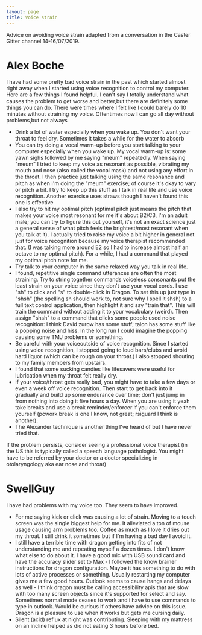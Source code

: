```yaml
---
layout: page
title: Voice strain
---
```


Advice on avoiding voice strain adapted from a conversation in the Caster Gitter channel 14-16/07/2019.

# Alex Boche
I have had some pretty bad voice strain in the past which started almost right away when I started using voice recognition to control my computer. Here are a few things I found helpful. I can't say I totally understand what causes the problem to get worse and better,but there are definitely some things you can do. There were times where I felt like I could barely do 10 minutes without straining my voice. Oftentimes now I can go all day without problems,but not always

* Drink a lot of water especially when you wake up. You don't want your throat to feel dry. Sometimes it takes a while for the water to absorb
* You can try doing a vocal warm-up before you start talking to your computer especially when you wake up. My vocal warm-up is: some yawn sighs followed by me saying "meum" repeatedly. When saying "meum" I tried to keep my voice as resonant as possible, vibrating my mouth and nose (also called the vocal mask) and not using any effort in the throat. I then practice just talking using the same resonance and pitch as when I'm doing the "meum" exercise; of course it's okay to vary or pitch a bit. I try to keep up this stuff as I talk in real life and use voice recognition. Another exercise uses straws though I haven't found this one is effective
* I also try to hit my optimal pitch (optimal pitch just means the pitch that makes your voice most resonant for me it's about B2/C3, I'm an adult male; you can try to figure this out yourself, it's not an exact science just a general sense of what pitch feels the brightest/most resonant when you talk at it). I actually tried to raise my voice a bit higher in general not just for voice recognition because my voice therapist recommended that. (I was talking more around E2 so I had to increase almost half an octave to my optimal pitch). For a while, I had a command that played my optimal pitch note for me.
* Try talk to your computer in the same relaxed way you talk in real life.
* I found, repetitive single command utterances are often the most straining. Try to string together commands
voiceless consonants put the least strain on your voice since they don't use your vocal cords. I use "sh" to click and "s" to double-click in Dragon. To set this up just type in "shsh" (the spelling sh should work to, not sure why I spell it shsh) to a full text control application, then highlight it and say "train that". This will train the command without adding it to your vocabulary (weird). Then assign "shsh" to a command that clicks some people used noise recognition: I think David zurow has some stuff; talon has some stuff like a popping noise and hiss. In the long run I could imagine the popping causing some TMJ problems or something.
* Be careful with your voiceoutside of voice recognition. Since I started using voice recognition, I stopped going to loud bars/clubs and avoid hard liquor (which can be rough on your throat.) I also stopped shouting to my family members from upstairs.
* I found that some sucking candies like lifesavers were useful for lubrication when my throat felt really dry.
* If your voice/throat gets really bad, you might have to take a few days or even a week off voice recognition. Then start to get back into it gradually and build up some endurance over time; don't just jump in from nothing into doing it five hours a day. When you are using it yeah take breaks and use a break reminder/enforcer if you can't enforce them yourself (pcwork break is one I know, not great; rsiguard I think is another).
* The Alexander technique is another thing I've heard of but I have never tried that.

If the problem persists, consider seeing a professional voice therapist (in the US this is typically called a speech language pathologist. You might have to be referred by your doctor or a doctor specializing in otolaryngology aka ear nose and throat)

# SwellGuy
I have had problems with my voice too. They seem to have improved.

* For me saying kick or click was causing a lot of strain. Moving to a touch screen was the single biggest help for me. It alleviated a ton of mouse usage causing arm problems too.
Coffee as much as I love it dries out my throat. I still drink it sometimes but if I'm having a bad day I avoid it.
* I still have a terrible time with dragon getting into fits of not understanding me and repeating myself a dozen times. I don't know what else to do about it. I have a good mic with USB sound card and have the accuracy slider set to Max - I followed the know brainer instructions for dragon configuration. Maybe it has something to do with lots of active processes or something. Usually restarting my computer gives me a few good hours. Outlook seems to cause hangs and delays as well - I think dragon must be calling accessibility apis that are slow with too many screen objects since it's supported for select and say. Sometimes normal mode ceases to work and i have to use commands to type in outlook. Would be curious if others have advice on this issue. Dragon is a pleasure to use when it works but gets me cursing daily.
* Silent (acid) reflux at night was contributing. Sleeping with my mattress on an incline helped as did not eating 3 hours before bed.